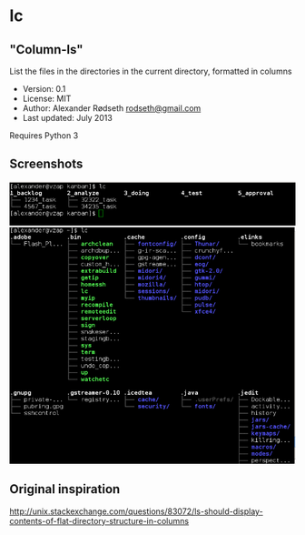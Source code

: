 lc
==

"Column-ls"
-----------

List the files in the directories in the current directory, formatted in columns

* Version: 0.1
* License: MIT
* Author: Alexander Rødseth <rodseth@gmail.com>
* Last updated: July 2013

Requires Python 3

Screenshots
-----------

![Screenshot](lc_screenshot2.png "Screenshot")
![Screenshot](lc_screenshot.png "Screenshot")

Original inspiration
--------------------

http://unix.stackexchange.com/questions/83072/ls-should-display-contents-of-flat-directory-structure-in-columns
